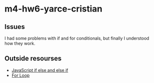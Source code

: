 # m4-hw6-yarce-cristian

## Issues
I had some problems with if and for conditionals, but finally I understood how they work.

## Outside resourses 
- [JavaScript if else and else if](https://www.w3schools.com/js/js_if_else.asp)
- [For Loop](https://www.w3schools.com/jsref/jsref_for.asp)
